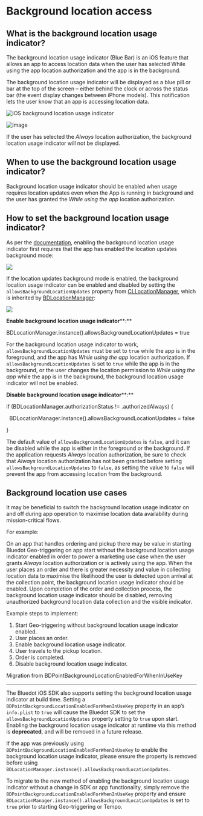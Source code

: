 Background location access
=========================================

What is the background location usage indicator?
------------------------------------------------

The background location usage indicator (Blue Bar) is an iOS feature that allows an app to access location data when the user has selected While using the app location authorization and the app is in the background.

The background location usage indicator will be displayed as a blue pill or bar at the top of the screen – either behind the clock or across the status bar (the event display changes between iPhone models). This notification lets the user know that an app is accessing location data.

![iOS background location usage indicator](https://docs.bluedot.io/wp-content/uploads/2020/10/ios-blue-bar.jpg)

![image](https://docs.bluedot.io/wp-content/uploads/2021/07/info.png)

If the user has selected the _Always_ location authorization, the background location usage indicator will not be displayed.

When to use the background location usage indicator?
----------------------------------------------------

Background location usage indicator should be enabled when usage requires location updates even when the App is running in background and the user has granted the _While using the app_ location authorization. 

How to set the background location usage indicator?
---------------------------------------------------

As per the [documentation](https://developer.apple.com/documentation/corelocation/getting_the_user_s_location/handling_location_events_in_the_background), enabling the background location usage indicator first requires that the app has enabled the location updates background mode:

![](https://docs.bluedot.io/wp-content/uploads/2022/02/ios_background_mode-300x186.png)

If the location updates background mode is enabled, the background location usage indicator can be enabled and disabled by setting the `allowsBackgroundLocationUpdates` property from [CLLocationManager](https://developer.apple.com/documentation/corelocation/cllocationmanager), which is inherited by [BDLocationManager](https://ios-docs.bluedot.io/Classes/BDLocationManager.html):

![](https://docs.bluedot.io/wp-content/uploads/2022/02/iOS_allowsbackgroundlocationupdates-300x38.png)  

**Enable** **background location usage indicator****:**     

BDLocationManager.instance().allowsBackgroundLocationUpdates \= true

For the background location usage indicator to work, `allowsBackgroundLocationUpdates` must be set to `true` while the app is in the foreground, and the app has _While using the app_ location authorization. If `allowsBackgroundLocationUpdates` is set to `true` while the app is in the background, or the user changes the location permission to _While using the app_ while the app is in the background, the background location usage indicator will not be enabled.

**Disable** **background location usage indicator****:**

if (BDLocationManager.authorizationStatus != .authorizedAlways) {

  BDLocationManager.instance().allowsBackgroundLocationUpdates \= false

}

The default value of `allowsBackgroundLocationUpdates` is `false`, and it can be disabled while the app is either in the foreground or the background. If the application requests _Always_ location authorization, be sure to check that _Always_ location authorization has not been granted before setting `allowsBackgroundLocationUpdates` to `false`, as setting the value to `false` will prevent the app from accessing location from the background.

Background location use cases
-----------------------------

It may be beneficial to switch the background location usage indicator on and off during app operation to maximise location data availability during mission-critical flows.

For example: 

On an app that handles ordering and pickup there may be value in starting Bluedot Geo-triggering on app start without the background location usage indicator enabled in order to power a marketing use case when the user grants _Always_ location authorization or is actively using the app. When the user places an order and there is greater necessity and value in collecting location data to maximise the likelihood the user is detected upon arrival at the collection point, the background location usage indicator should be enabled. Upon completion of the order and collection process, the background location usage indicator should be disabled, removing unauthorized background location data collection and the visible indicator.

Example steps to implement:

1.  Start Geo-triggering without background location usage indicator enabled.
2.  User places an order.
3.  Enable background location usage indicator.
4.  User travels to the pickup location.
5.  Order is completed.
6.  Disable background location usage indicator.

Migration from BDPointBackgroundLocationEnabledForWhenInUseKey  

-----------------------------------------------------------------

The Bluedot iOS SDK also supports setting the background location usage indicator at build time. Setting a `BDPointBackgroundLocationEnabledForWhenInUseKey` property in an app’s `info.plist` to `true` will cause the Bluedot SDK to set the `allowsBackgroundLocationUpdates` property setting to `true` upon start. Enabling the background location usage indicator at runtime via this method is **deprecated**, and will be removed in a future release.

If the app was previously using `BDPointBackgroundLocationEnabledForWhenInUseKey` to enable the background location usage indicator, please ensure the property is removed before using `BDLocationManager.instance().allowsBackgroundLocationUpdates`.

To migrate to the new method of enabling the background location usage indicator without a change in SDK or app functionality, simply remove the `BDPointBackgroundLocationEnabledForWhenInUseKey` property and ensure `BDLocationManager.instance().allowsBackgroundLocationUpdates` is set to `true` prior to starting Geo-triggering or Tempo.